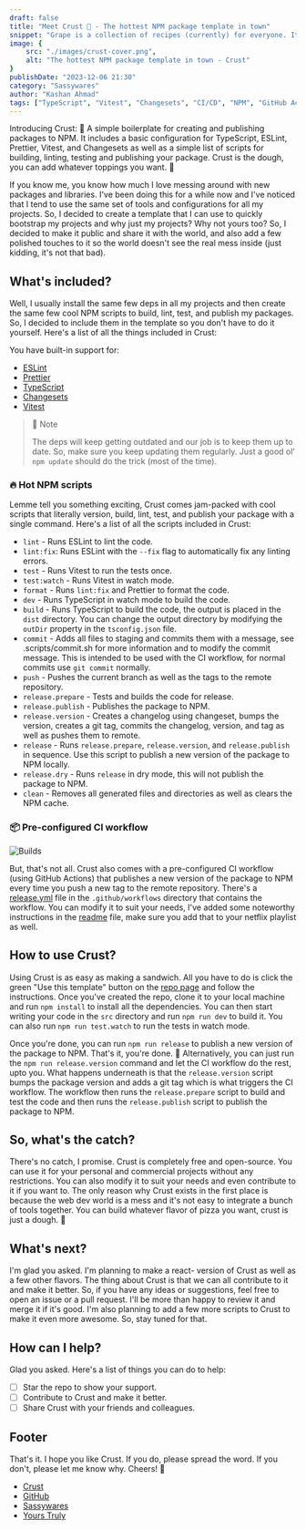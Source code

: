 ```yaml
---
draft: false
title: "Meet Crust 🍞 - The hottest NPM package template in town"
snippet: "Grape is a collection of recipes (currently) for everyone. It's a place where you can lookup recipes, macros, ingredients, equipment, and instructions."
image: {
    src: "./images/crust-cover.png",
    alt: "The hottest NPM package template in town - Crust"
}
publishDate: "2023-12-06 21:30"
category: "Sassywares"
author: "Kashan Ahmad"
tags: ["TypeScript", "Vitest", "Changesets", "CI/CD", "NPM", "GitHub Actions"]
---
```


Introducing Crust: 🍞 A simple boilerplate for creating and publishing packages to NPM. It includes a basic configuration for TypeScript, ESLint, Prettier, Vitest, and Changesets as well as a simple list of scripts for building, linting, testing and publishing your package. Crust is the dough, you can add whatever toppings you want. 🍕

If you know me, you know how much I love messing around with new packages and libraries. I've been doing this for a while now and I've noticed that I tend to use the same set of tools and configurations for all my projects. So, I decided to create a template that I can use to quickly bootstrap my projects and why just my projects? Why not yours too? So, I decided to make it public and share it with the world, and also add a few polished touches to it so the world doesn't see the real mess inside (just kidding, it's not that bad).

## What's included?

Well, I usually install the same few deps in all my projects and then create the same few cool NPM scripts to build, lint, test, and publish my packages. So, I decided to include them in the template so you don't have to do it yourself. Here's a list of all the things included in Crust:

You have built-in support for:

- [ESLint](https://eslint.org/)
- [Prettier](https://prettier.io/)
- [TypeScript](https://www.typescriptlang.org/)
- [Changesets](https://github.com/changesets/changesets)
- [Vitest](https://vitest.dev/)

> 📘 Note
> 
> The deps will keep getting outdated and our job is to keep them up to date. So, make sure you keep updating them regularly.
> Just a good ol' `npm update` should do the trick (most of the time).

### 🔥 Hot NPM scripts

Lemme tell you something exciting, Crust comes jam-packed with cool scripts that literally version, build, lint, test, and publish your package with a single command. Here's a list of all the scripts included in Crust:

- `lint` - Runs ESLint to lint the code.
- `lint:fix`: Runs ESLint with the `--fix` flag to automatically fix any linting errors.
- `test` - Runs Vitest to run the tests once.
- `test:watch` - Runs Vitest in watch mode.
- `format` - Runs `lint:fix` and Prettier to format the code.
- `dev` - Runs TypeScript in watch mode to build the code.
- `build` - Runs TypeScript to build the code, the output is placed in the `dist` directory. You can change the output directory by modifying the `outDir` property in the `tsconfig.json` file.
- `commit` - Adds all files to staging and commits them with a message, see .scripts/commit.sh for more information and to modify the commit message. This is intended to be used with the CI workflow, for normal commits use `git commit` normally.
- `push` - Pushes the current branch as well as the tags to the remote repository.
- `release.prepare` - Tests and builds the code for release.
- `release.publish` - Publishes the package to NPM.
- `release.version` - Creates a changelog using changeset, bumps the version, creates a git tag, commits the changelog, version, and tag as well as pushes them to remote.
- `release` - Runs `release.prepare`, `release.version`, and `release.publish` in sequence. Use this script to publish a new version of the package to NPM locally.
- `release.dry` - Runs `release` in dry mode, this will not publish the package to NPM.
- `clean` - Removes all generated files and directories as well as clears the NPM cache.

### 📦 Pre-configured CI workflow

![Builds](https://github.com/sassywares/crust/actions/workflows/release.yml/badge.svg)

But, that's not all. Crust also comes with a pre-configured CI workflow (using GitHub Actions) that publishes a new version of the package to NPM every time you push a new tag to the remote repository. There's a [release.yml](https://github.com/sassywares/crust/tree/main/.github/workflows/release.yml) file in the `.github/workflows` directory that contains the workflow. You can modify it to suit your needs, I've added some noteworthy instructions in the [readme](https://github.com/sassywares/crust#readme) file, make sure you add that to your netflix playlist as well.

## How to use Crust?

Using Crust is as easy as making a sandwich. All you have to do is click the green "Use this template" button on the [repo page](https://github.com/sassywares/crust) and follow the instructions. Once you've created the repo, clone it to your local machine and run `npm install` to install all the dependencies. You can then start writing your code in the `src` directory and run `npm run dev` to build it. You can also run `npm run test.watch` to run the tests in watch mode.

Once you're done, you can run `npm run release` to publish a new version of the package to NPM. That's it, you're done. 🎉 Alternatively, you can just run the `npm run release.version` command and let the CI workflow do the rest, upto you. What happens underneath is that the `release.version` script bumps the package version and adds a git tag which is what triggers the CI workflow. The workflow then runs the `release.prepare` script to build and test the code and then runs the `release.publish` script to publish the package to NPM.

## So, what's the catch?

There's no catch, I promise. Crust is completely free and open-source. You can use it for your personal and commercial projects without any restrictions. You can also modify it to suit your needs and even contribute to it if you want to. The only reason why Crust exists in the first place is because the web dev world is a mess and it's not easy to integrate a bunch of tools together. You can build whatever flavor of pizza you want, crust is just a dough. 🍕

## What's next?

I'm glad you asked. I'm planning to make a react- version of Crust as well as a few other flavors. The thing about Crust is that we can all contribute to it and make it better. So, if you have any ideas or suggestions, feel free to open an issue or a pull request. I'll be more than happy to review it and merge it if it's good. I'm also planning to add a few more scripts to Crust to make it even more awesome. So, stay tuned for that.

## How can I help?

Glad you asked. Here's a list of things you can do to help:

- [ ] Star the repo to show your support.
- [ ] Contribute to Crust and make it better.
- [ ] Share Crust with your friends and colleagues.

## Footer

That's it. I hope you like Crust. If you do, please spread the word. If you don't, please let me know why. Cheers! 🍻

- [Crust](https://github.com/sassywares/crust#readme)
- [GitHub](https://github.com/sassywares/crust)
- [Sassywares](https://sassywares.com/)
- [Yours Truly](https://kashanahmad.me/)
